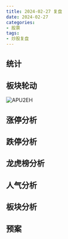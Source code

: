 ```yaml
---
title: 2024-02-27 复盘
date: 2024-02-27
categories:
- 股票
tags:
- 炒股复盘
---
```

<!-- more -->
## 统计

## 板块轮动
![APU2EH](https://zhangjiahao-prd.oss-cn-beijing.aliyuncs.com/uPic/APU2EH.png)

## 涨停分析

## 跌停分析

## 龙虎榜分析

## 人气分析

## 板块分析


## 预案
